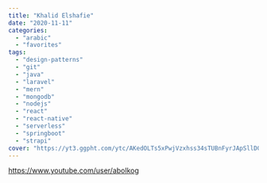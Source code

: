 ```yaml
---
title: "Khalid Elshafie"
date: "2020-11-11"
categories:
  - "arabic"
  - "favorites"
tags:
  - "design-patterns"
  - "git"
  - "java"
  - "laravel"
  - "mern"
  - "mongodb"
  - "nodejs"
  - "react"
  - "react-native"
  - "serverless"
  - "springboot"
  - "strapi"
cover: "https://yt3.ggpht.com/ytc/AKedOLTs5xPwjVzxhss34sTUBnFyrJApSllD0pa3oQaOhw=s88-c-k-c0x00ffffff-no-rj"
---
```


https://www.youtube.com/user/abolkog

